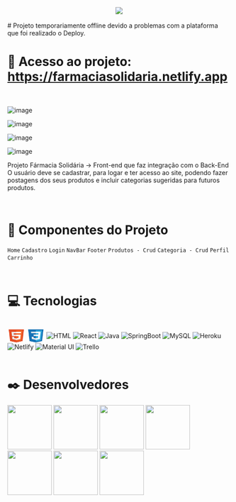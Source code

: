 <p align="center"><img src="http://img.shields.io/static/v1?label=STATUS&message=EM%20DESENVOLVIMENTO&color=GREEN&style=for-the-badge"/></p>
# Projeto temporariamente offline devido a problemas com a plataforma que foi realizado o Deploy.

# 📁 Acesso ao projeto: https://farmaciasolidaria.netlify.app

<br>

![image](https://user-images.githubusercontent.com/113915415/196948142-d223377d-46a2-4c64-83fa-ae5b7ff94d57.png)

![image](https://user-images.githubusercontent.com/113915415/196948189-7741f6ae-ac05-4889-b46d-eb5e260904ef.png)

![image](https://user-images.githubusercontent.com/113915415/197874659-2e73ade7-7d3c-44d7-8736-d705efceb70b.png)

![image](https://user-images.githubusercontent.com/113915415/197874718-5d4b966a-ce0e-474e-965b-86b2eac66546.png)



Projeto Fármacia Solidária -> Front-end que faz integração com o Back-End O usuário deve se cadastrar, para logar e ter acesso ao site, podendo fazer postagens dos seus produtos e incluir categorias sugeridas para futuros produtos.

<br>

# :hammer: Componentes do Projeto
`Home` 
`Cadastro` 
`Login` 
`NavBar`
`Footer`
`Produtos - Crud`
`Categoria - Crud`
`Perfil`
`Carrinho` 

<br>

# 💻 Tecnologias

<div style="display: inline_block"><br>
  <img align="center" alt="HTML" height="30" width="40" src="https://raw.githubusercontent.com/devicons/devicon/master/icons/html5/html5-original.svg">
  <img align="center" alt="CSS" height="30" width="40" src="https://raw.githubusercontent.com/devicons/devicon/master/icons/css3/css3-original.svg">
  <img align="center" alt="HTML" height="30" width="40" src="https://cdn.jsdelivr.net/gh/devicons/devicon/icons/typescript/typescript-original.svg" />
  <img align="center" alt="React" height="30" width="40" src="https://cdn.jsdelivr.net/gh/devicons/devicon/icons/react/react-original.svg">
  <img align="center" alt="Java" height="30" width="40" src="https://user-images.githubusercontent.com/79949781/183263012-f25771dc-17a5-4ea0-9fb3-9c21cb3620cb.png">
  <img align="center" alt="SpringBoot" height="30" width="40" src="https://cdn.jsdelivr.net/gh/devicons/devicon/icons/spring/spring-original.svg">
  <img align="center" alt="MySQL" height="30" width="40" src="https://user-images.githubusercontent.com/79949781/183263082-03faa487-921f-4faf-9a36-3b9bdf186525.png">
  <img align="center" alt="Heroku" height="30" width="40" src="https://cdn.jsdelivr.net/gh/devicons/devicon/icons/heroku/heroku-original.svg">
  <img align="center" alt="Netlify" height="30" width="30" src="https://pics.freeicons.io/uploads/icons/png/11987465721551941710-512.png">
  <img align="center" alt="Material UI" height="30" width="40" src="https://cdn.jsdelivr.net/gh/devicons/devicon/icons/materialui/materialui-original.svg">
  <img align="center" alt="Trello" height="30" width="40" src="https://cdn.jsdelivr.net/gh/devicons/devicon/icons/trello/trello-plain.svg">
</div>

<br>

# ✒️ Desenvolvedores
<div>
  <img height="100" width="100" src='https://farmaciasolidaria.netlify.app/static/media/Andrei.4c0c8e3e54a7586eb70fe6d2057bf5f2.svg'>
  <img height="100" width="100" src='https://farmaciasolidaria.netlify.app/static/media/gabriel.3878d7f7f9c3c2ef9b9492e40b118a43.svg'>
  <img height="100" width="100" src='https://farmaciasolidaria.netlify.app/static/media/leticia.035b09770c64b6eddafebee78ad2b098.svg'>
  <img height="100" width="100" src='https://farmaciasolidaria.netlify.app/static/media/maikon.ce5202b0cb599260496f48c7e7a28969.svg'>
  <img height="100" width="100" src='https://farmaciasolidaria.netlify.app/static/media/pamela.1a7408792abe5ac21e6e565414f0c189.svg'>
  <img height="100" width="100" src='https://farmaciasolidaria.netlify.app/static/media/veronica.60ecd3560b4cdf3df12749a6a6ccbdb8.svg'>
  <img height="100" width="100" src='https://farmaciasolidaria.netlify.app/static/media/wesley.596feb91d92931119df7220ec751bd95.svg'>
</div>
